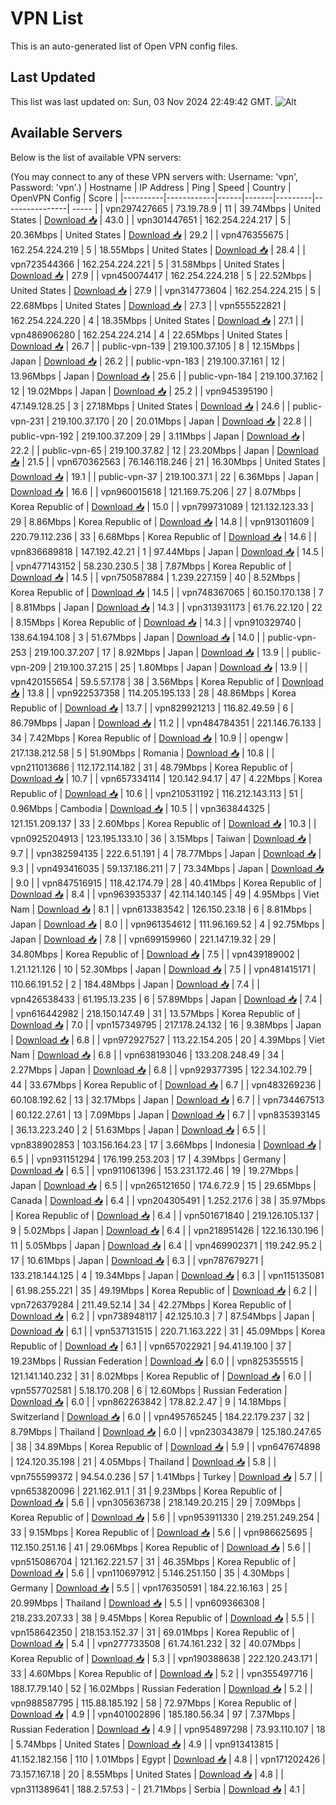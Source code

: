 # VPN List

This is an auto-generated list of Open VPN config files.

## Last Updated

This list was last updated on: Sun, 03 Nov 2024 22:49:42 GMT.
![Alt](https://repobeats.axiom.co/api/embed/186b98318ef1479477931607c1ad7d823f12451f.svg "Repobeats analytics image")

## Available Servers

Below is the list of available VPN servers:

(You may connect to any of these VPN servers with: Username: 'vpn', Password: 'vpn'.)
| Hostname | IP Address | Ping | Speed | Country | OpenVPN Config | Score |
|----------|------------|------|-------|---------|----------------| ----- |
| vpn297427665 | 73.19.78.9 | 11 | 39.74Mbps | United States | [Download 📥](./configs/server_0_US.ovpn) | 43.0 |
| vpn301447651 | 162.254.224.217 | 5 | 20.36Mbps | United States | [Download 📥](./configs/server_1_US.ovpn) | 29.2 |
| vpn476355675 | 162.254.224.219 | 5 | 18.55Mbps | United States | [Download 📥](./configs/server_2_US.ovpn) | 28.4 |
| vpn723544366 | 162.254.224.221 | 5 | 31.58Mbps | United States | [Download 📥](./configs/server_3_US.ovpn) | 27.9 |
| vpn450074417 | 162.254.224.218 | 5 | 22.52Mbps | United States | [Download 📥](./configs/server_4_US.ovpn) | 27.9 |
| vpn314773604 | 162.254.224.215 | 5 | 22.68Mbps | United States | [Download 📥](./configs/server_5_US.ovpn) | 27.3 |
| vpn555522821 | 162.254.224.220 | 4 | 18.35Mbps | United States | [Download 📥](./configs/server_6_US.ovpn) | 27.1 |
| vpn486906280 | 162.254.224.214 | 4 | 22.65Mbps | United States | [Download 📥](./configs/server_7_US.ovpn) | 26.7 |
| public-vpn-139 | 219.100.37.105 | 8 | 12.15Mbps | Japan | [Download 📥](./configs/server_8_JP.ovpn) | 26.2 |
| public-vpn-183 | 219.100.37.161 | 12 | 13.96Mbps | Japan | [Download 📥](./configs/server_9_JP.ovpn) | 25.6 |
| public-vpn-184 | 219.100.37.162 | 12 | 19.02Mbps | Japan | [Download 📥](./configs/server_10_JP.ovpn) | 25.2 |
| vpn945395190 | 47.149.128.25 | 3 | 27.18Mbps | United States | [Download 📥](./configs/server_11_US.ovpn) | 24.6 |
| public-vpn-231 | 219.100.37.170 | 20 | 20.01Mbps | Japan | [Download 📥](./configs/server_12_JP.ovpn) | 22.8 |
| public-vpn-192 | 219.100.37.209 | 29 | 3.11Mbps | Japan | [Download 📥](./configs/server_13_JP.ovpn) | 22.2 |
| public-vpn-65 | 219.100.37.82 | 12 | 23.20Mbps | Japan | [Download 📥](./configs/server_14_JP.ovpn) | 21.5 |
| vpn670362563 | 76.146.118.246 | 21 | 16.30Mbps | United States | [Download 📥](./configs/server_15_US.ovpn) | 19.1 |
| public-vpn-37 | 219.100.37.1 | 22 | 6.36Mbps | Japan | [Download 📥](./configs/server_16_JP.ovpn) | 16.6 |
| vpn960015618 | 121.169.75.206 | 27 | 8.07Mbps | Korea Republic of | [Download 📥](./configs/server_17_KR.ovpn) | 15.0 |
| vpn799731089 | 121.132.123.33 | 29 | 8.86Mbps | Korea Republic of | [Download 📥](./configs/server_18_KR.ovpn) | 14.8 |
| vpn913011609 | 220.79.112.236 | 33 | 6.68Mbps | Korea Republic of | [Download 📥](./configs/server_19_KR.ovpn) | 14.6 |
| vpn836689818 | 147.192.42.21 | 1 | 97.44Mbps | Japan | [Download 📥](./configs/server_20_JP.ovpn) | 14.5 |
| vpn477143152 | 58.230.230.5 | 38 | 7.87Mbps | Korea Republic of | [Download 📥](./configs/server_21_KR.ovpn) | 14.5 |
| vpn750587884 | 1.239.227.159 | 40 | 8.52Mbps | Korea Republic of | [Download 📥](./configs/server_22_KR.ovpn) | 14.5 |
| vpn748367065 | 60.150.170.138 | 7 | 8.81Mbps | Japan | [Download 📥](./configs/server_23_JP.ovpn) | 14.3 |
| vpn313931173 | 61.76.22.120 | 22 | 8.15Mbps | Korea Republic of | [Download 📥](./configs/server_24_KR.ovpn) | 14.3 |
| vpn910329740 | 138.64.194.108 | 3 | 51.67Mbps | Japan | [Download 📥](./configs/server_25_JP.ovpn) | 14.0 |
| public-vpn-253 | 219.100.37.207 | 17 | 8.92Mbps | Japan | [Download 📥](./configs/server_26_JP.ovpn) | 13.9 |
| public-vpn-209 | 219.100.37.215 | 25 | 1.80Mbps | Japan | [Download 📥](./configs/server_27_JP.ovpn) | 13.9 |
| vpn420155654 | 59.5.57.178 | 38 | 3.56Mbps | Korea Republic of | [Download 📥](./configs/server_28_KR.ovpn) | 13.8 |
| vpn922537358 | 114.205.195.133 | 28 | 48.86Mbps | Korea Republic of | [Download 📥](./configs/server_29_KR.ovpn) | 13.7 |
| vpn829921213 | 116.82.49.59 | 6 | 86.79Mbps | Japan | [Download 📥](./configs/server_30_JP.ovpn) | 11.2 |
| vpn484784351 | 221.146.76.133 | 34 | 7.42Mbps | Korea Republic of | [Download 📥](./configs/server_31_KR.ovpn) | 10.9 |
| opengw | 217.138.212.58 | 5 | 51.90Mbps | Romania | [Download 📥](./configs/server_32_RO.ovpn) | 10.8 |
| vpn211013686 | 112.172.114.182 | 31 | 48.79Mbps | Korea Republic of | [Download 📥](./configs/server_33_KR.ovpn) | 10.7 |
| vpn657334114 | 120.142.94.17 | 47 | 4.22Mbps | Korea Republic of | [Download 📥](./configs/server_34_KR.ovpn) | 10.6 |
| vpn210531192 | 116.212.143.113 | 51 | 0.96Mbps | Cambodia | [Download 📥](./configs/server_35_KH.ovpn) | 10.5 |
| vpn363844325 | 121.151.209.137 | 33 | 2.60Mbps | Korea Republic of | [Download 📥](./configs/server_36_KR.ovpn) | 10.3 |
| vpn0925204913 | 123.195.133.10 | 36 | 3.15Mbps | Taiwan | [Download 📥](./configs/server_37_TW.ovpn) | 9.7 |
| vpn382594135 | 222.6.51.191 | 4 | 78.77Mbps | Japan | [Download 📥](./configs/server_38_JP.ovpn) | 9.3 |
| vpn493416035 | 59.137.186.211 | 7 | 73.34Mbps | Japan | [Download 📥](./configs/server_39_JP.ovpn) | 9.0 |
| vpn847516915 | 118.42.174.79 | 28 | 40.41Mbps | Korea Republic of | [Download 📥](./configs/server_40_KR.ovpn) | 8.4 |
| vpn963935337 | 42.114.140.145 | 49 | 4.95Mbps | Viet Nam | [Download 📥](./configs/server_41_VN.ovpn) | 8.1 |
| vpn613383542 | 126.150.23.18 | 6 | 8.81Mbps | Japan | [Download 📥](./configs/server_42_JP.ovpn) | 8.0 |
| vpn961354612 | 111.96.169.52 | 4 | 92.75Mbps | Japan | [Download 📥](./configs/server_43_JP.ovpn) | 7.8 |
| vpn699159960 | 221.147.19.32 | 29 | 34.80Mbps | Korea Republic of | [Download 📥](./configs/server_44_KR.ovpn) | 7.5 |
| vpn439189002 | 1.21.121.126 | 10 | 52.30Mbps | Japan | [Download 📥](./configs/server_45_JP.ovpn) | 7.5 |
| vpn481415171 | 110.66.191.52 | 2 | 184.48Mbps | Japan | [Download 📥](./configs/server_46_JP.ovpn) | 7.4 |
| vpn426538433 | 61.195.13.235 | 6 | 57.89Mbps | Japan | [Download 📥](./configs/server_47_JP.ovpn) | 7.4 |
| vpn616442982 | 218.150.147.49 | 31 | 13.57Mbps | Korea Republic of | [Download 📥](./configs/server_48_KR.ovpn) | 7.0 |
| vpn157349795 | 217.178.24.132 | 16 | 9.38Mbps | Japan | [Download 📥](./configs/server_49_JP.ovpn) | 6.8 |
| vpn972927527 | 113.22.154.205 | 20 | 4.39Mbps | Viet Nam | [Download 📥](./configs/server_50_VN.ovpn) | 6.8 |
| vpn638193046 | 133.208.248.49 | 34 | 2.27Mbps | Japan | [Download 📥](./configs/server_51_JP.ovpn) | 6.8 |
| vpn929377395 | 122.34.102.79 | 44 | 33.67Mbps | Korea Republic of | [Download 📥](./configs/server_52_KR.ovpn) | 6.7 |
| vpn483269236 | 60.108.192.62 | 13 | 32.17Mbps | Japan | [Download 📥](./configs/server_53_JP.ovpn) | 6.7 |
| vpn734467513 | 60.122.27.61 | 13 | 7.09Mbps | Japan | [Download 📥](./configs/server_54_JP.ovpn) | 6.7 |
| vpn835393145 | 36.13.223.240 | 2 | 51.63Mbps | Japan | [Download 📥](./configs/server_55_JP.ovpn) | 6.5 |
| vpn838902853 | 103.156.164.23 | 17 | 3.66Mbps | Indonesia | [Download 📥](./configs/server_56_ID.ovpn) | 6.5 |
| vpn931151294 | 176.199.253.203 | 17 | 4.39Mbps | Germany | [Download 📥](./configs/server_57_DE.ovpn) | 6.5 |
| vpn911061396 | 153.231.172.46 | 19 | 19.27Mbps | Japan | [Download 📥](./configs/server_58_JP.ovpn) | 6.5 |
| vpn265121650 | 174.6.72.9 | 15 | 29.65Mbps | Canada | [Download 📥](./configs/server_59_CA.ovpn) | 6.4 |
| vpn204305491 | 1.252.217.6 | 38 | 35.97Mbps | Korea Republic of | [Download 📥](./configs/server_60_KR.ovpn) | 6.4 |
| vpn501671840 | 219.126.105.137 | 9 | 5.02Mbps | Japan | [Download 📥](./configs/server_61_JP.ovpn) | 6.4 |
| vpn218951426 | 122.16.130.196 | 11 | 5.05Mbps | Japan | [Download 📥](./configs/server_62_JP.ovpn) | 6.4 |
| vpn469902371 | 119.242.95.2 | 17 | 10.61Mbps | Japan | [Download 📥](./configs/server_63_JP.ovpn) | 6.3 |
| vpn787679271 | 133.218.144.125 | 4 | 19.34Mbps | Japan | [Download 📥](./configs/server_64_JP.ovpn) | 6.3 |
| vpn115135081 | 61.98.255.221 | 35 | 49.19Mbps | Korea Republic of | [Download 📥](./configs/server_65_KR.ovpn) | 6.2 |
| vpn726379284 | 211.49.52.14 | 34 | 42.27Mbps | Korea Republic of | [Download 📥](./configs/server_66_KR.ovpn) | 6.2 |
| vpn738948117 | 42.125.10.3 | 7 | 87.54Mbps | Japan | [Download 📥](./configs/server_67_JP.ovpn) | 6.1 |
| vpn537131515 | 220.71.163.222 | 31 | 45.09Mbps | Korea Republic of | [Download 📥](./configs/server_68_KR.ovpn) | 6.1 |
| vpn657022921 | 94.41.19.100 | 37 | 19.23Mbps | Russian Federation | [Download 📥](./configs/server_69_RU.ovpn) | 6.0 |
| vpn825355515 | 121.141.140.232 | 31 | 8.02Mbps | Korea Republic of | [Download 📥](./configs/server_70_KR.ovpn) | 6.0 |
| vpn557702581 | 5.18.170.208 | 6 | 12.60Mbps | Russian Federation | [Download 📥](./configs/server_71_RU.ovpn) | 6.0 |
| vpn862263842 | 178.82.2.47 | 9 | 14.18Mbps | Switzerland | [Download 📥](./configs/server_72_CH.ovpn) | 6.0 |
| vpn495765245 | 184.22.179.237 | 32 | 8.79Mbps | Thailand | [Download 📥](./configs/server_73_TH.ovpn) | 6.0 |
| vpn230343879 | 125.180.247.65 | 38 | 34.89Mbps | Korea Republic of | [Download 📥](./configs/server_74_KR.ovpn) | 5.9 |
| vpn647674898 | 124.120.35.198 | 21 | 4.05Mbps | Thailand | [Download 📥](./configs/server_75_TH.ovpn) | 5.8 |
| vpn755599372 | 94.54.0.236 | 57 | 1.41Mbps | Turkey | [Download 📥](./configs/server_76_TR.ovpn) | 5.7 |
| vpn653820096 | 221.162.91.1 | 31 | 9.23Mbps | Korea Republic of | [Download 📥](./configs/server_77_KR.ovpn) | 5.6 |
| vpn305636738 | 218.149.20.215 | 29 | 7.09Mbps | Korea Republic of | [Download 📥](./configs/server_78_KR.ovpn) | 5.6 |
| vpn953911330 | 219.251.249.254 | 33 | 9.15Mbps | Korea Republic of | [Download 📥](./configs/server_79_KR.ovpn) | 5.6 |
| vpn986625695 | 112.150.251.16 | 41 | 29.06Mbps | Korea Republic of | [Download 📥](./configs/server_80_KR.ovpn) | 5.6 |
| vpn515086704 | 121.162.221.57 | 31 | 46.35Mbps | Korea Republic of | [Download 📥](./configs/server_81_KR.ovpn) | 5.6 |
| vpn110697912 | 5.146.251.150 | 35 | 4.30Mbps | Germany | [Download 📥](./configs/server_82_DE.ovpn) | 5.5 |
| vpn176350591 | 184.22.16.163 | 25 | 20.99Mbps | Thailand | [Download 📥](./configs/server_83_TH.ovpn) | 5.5 |
| vpn609366308 | 218.233.207.33 | 38 | 9.45Mbps | Korea Republic of | [Download 📥](./configs/server_84_KR.ovpn) | 5.5 |
| vpn158642350 | 218.153.152.37 | 31 | 69.01Mbps | Korea Republic of | [Download 📥](./configs/server_85_KR.ovpn) | 5.4 |
| vpn277733508 | 61.74.161.232 | 32 | 40.07Mbps | Korea Republic of | [Download 📥](./configs/server_86_KR.ovpn) | 5.3 |
| vpn190388638 | 222.120.243.171 | 33 | 4.60Mbps | Korea Republic of | [Download 📥](./configs/server_87_KR.ovpn) | 5.2 |
| vpn355497716 | 188.17.79.140 | 52 | 16.02Mbps | Russian Federation | [Download 📥](./configs/server_88_RU.ovpn) | 5.2 |
| vpn988587795 | 115.88.185.192 | 58 | 72.97Mbps | Korea Republic of | [Download 📥](./configs/server_89_KR.ovpn) | 4.9 |
| vpn401002896 | 185.180.56.34 | 97 | 7.37Mbps | Russian Federation | [Download 📥](./configs/server_90_RU.ovpn) | 4.9 |
| vpn954897298 | 73.93.110.107 | 18 | 5.74Mbps | United States | [Download 📥](./configs/server_91_US.ovpn) | 4.9 |
| vpn913413815 | 41.152.182.156 | 110 | 1.01Mbps | Egypt | [Download 📥](./configs/server_92_EG.ovpn) | 4.8 |
| vpn171202426 | 73.157.167.18 | 20 | 8.55Mbps | United States | [Download 📥](./configs/server_93_US.ovpn) | 4.8 |
| vpn311389641 | 188.2.57.53 | - | 21.71Mbps | Serbia | [Download 📥](./configs/server_94_RS.ovpn) | 4.1 |
